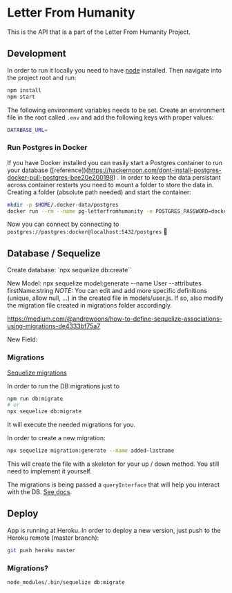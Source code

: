 # Letter From Humanity

This is the API that is a part of the Letter From Humanity Project.

## Development

In order to run it locally you need to have [node](https://nodejs.org) installed. Then navigate into the project root and run:

```sh
npm install
npm start
```

The following environment variables needs to be set. Create an environment file in the root called `.env` and add the following keys with proper values:

```sh
DATABASE_URL=
```

### Run Postgres in Docker

If you have Docker installed you can easily start a Postgres container to run your database ([reference])(https://hackernoon.com/dont-install-postgres-docker-pull-postgres-bee20e200198)
. In order to keep the data persistant across container restarts you need to mount a folder to store the data in. Creating a folder (absolute path needed) and start the container:

```sh
mkdir -p $HOME/.docker-data/postgres
docker run --rm --name pg-letterfromhumanity -e POSTGRES_PASSWORD=docker -d -p 5432:5432 -v $HOME/.docker-data/postgres:/var/lib/postgresql/data postgres
```

Now you can connect by connecting to `postgres://postgres:docker@localhost:5432/postgres` 🎉

## Database / Sequelize

Create database: `npx sequelize db:create``

New Model: npx sequelize model:generate --name User --attributes firstName:string
_NOTE:_ You can edit and add more specific definitions (unique, allow null, ...) in the created file in models/user.js. If so, also modify the migration file created in migrations folder accordingly.

https://medium.com/@andrewoons/how-to-define-sequelize-associations-using-migrations-de4333bf75a7

New Field:

### Migrations

[Sequelize migrations](http://docs.sequelizejs.com/manual/tutorial/migrations.html)

In order to run the DB migrations just to

```sh
npm run db:migrate
# or
npx sequelize db:migrate
```

It will execute the needed migrations for you.

In order to create a new migration:

```sh
npx sequelize migration:generate --name added-lastname
```

This will create the file with a skeleton for your up / down method. You still need to implement it yourself.

The migrations is being passed a `queryInterface` that will help you interact with the DB. [See docs](http://docs.sequelizejs.com/class/lib/query-interface.js~QueryInterface.html).

## Deploy

App is running at Heroku. In order to deploy a new version, just push to the Heroku remote (master branch):

```sh
git push heroku master
```

### Migrations?

```sh
node_modules/.bin/sequelize db:migrate
```
